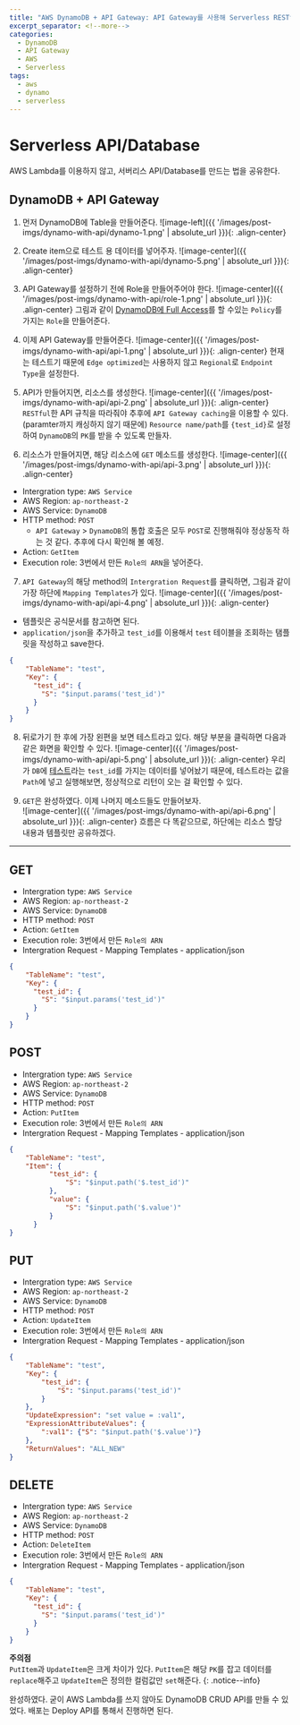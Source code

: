 ```yaml
---
title: "AWS DynamoDB + API Gateway: API Gateway를 사용해 Serverless RESTful API 만들기"
excerpt_separator: <!--more-->
categories:
  - DynamoDB
  - API Gateway
  - AWS
  - Serverless
tags: 
  - aws 
  - dynamo
  - serverless
---
```


# Serverless API/Database
AWS Lambda를 이용하지 않고, 서버리스 API/Database를 만드는 법을 공유한다.


## DynamoDB + API Gateway

1. 먼저 DynamoDB에 Table을 만들어준다.
![image-left]({{ '/images/post-imgs/dynamo-with-api/dynamo-1.png' | absolute_url }}){: .align-center}

2. Create item으로 테스트 용 데이터를 넣어주자.
![image-center]({{ '/images/post-imgs/dynamo-with-api/dynamo-5.png' | absolute_url }}){: .align-center}
<!--more-->

3. API Gateway를 설정하기 전에 Role을 만들어주어야 한다.
![image-center]({{ '/images/post-imgs/dynamo-with-api/role-1.png' | absolute_url }}){: .align-center}
그림과 같이 <U>DynamoDB에 Full Access</U>를 할 수있는 `Policy`를 가지는 `Role`을 만들어준다.

4. 이제 API Gateway를 만들어준다.
![image-center]({{ '/images/post-imgs/dynamo-with-api/api-1.png' | absolute_url }}){: .align-center}
현재는 테스트기 때문에 `Edge optimized`는 사용하지 않고 `Regional`로  `Endpoint Type`을 설정한다.

5. API가 만들어지면, 리소스를 생성한다.
![image-center]({{ '/images/post-imgs/dynamo-with-api/api-2.png' | absolute_url }}){: .align-center}
`RESTful`한 API 규칙을 따라줘야 추후에 `API Gateway caching`을 이용할 수 있다. (paramter까지 캐싱하지 않기 때문에)
`Resource name/path`를 `{test_id}`로 설정하여 `DynamoDB`의 `PK`를 받을 수 있도록 만들자.

6. 리소스가 만들어지면, 해당 리소스에 `GET` 메소드를 생성한다.
![image-center]({{ '/images/post-imgs/dynamo-with-api/api-3.png' | absolute_url }}){: .align-center}
* Intergration type: `AWS Service`
* AWS Region: `ap-northeast-2`
* AWS Service: `DynamoDB`
* HTTP method: `POST`
  - `API Gateway` > `DynamoDB`의 통합 호출은 모두 `POST`로 진행해줘야 정상동작 하는 것 같다. 추후에 다시 확인해 볼 예정.
* Action: `GetItem`
* Execution role: 3번에서 만든 `Role의 ARN`을 넣어준다.

7. `API Gateway`의 해당 method의  `Intergration Request`를 클릭하면, 그림과 같이 가장 하단에 `Mapping Templates`가 있다.
![image-center]({{ '/images/post-imgs/dynamo-with-api/api-4.png' | absolute_url }}){: .align-center}
* 템플릿은 공식문서를 참고하면 된다.
* `application/json`을 추가하고 `test_id`를 이용해서 `test` 테이블을 조회하는 탬플릿을 작성하고 save한다.
```json
{ 
    "TableName": "test",
    "Key": {
      "test_id": { 
        "S": "$input.params('test_id')"
      }
    }
}
```

8. 뒤로가기 한 후에 가장 왼편을 보면 테스트라고 있다. 해당 부분을 클릭하면 다음과 같은 화면을 확인할 수 있다.
![image-center]({{ '/images/post-imgs/dynamo-with-api/api-5.png' | absolute_url }}){: .align-center}
우리가 `DB`에 <U>테스트</U>라는 `test_id`를 가지는 데이터를 넣어놨기 때문에, 테스트라는 값을 `Path`에 넣고 실행해보면, 정상적으로 리턴이 오는 걸 확인할 수 있다.

9. `GET`은 완성하였다. 이제 나머지 메소드들도 만들어보자.  
![image-center]({{ '/images/post-imgs/dynamo-with-api/api-6.png' | absolute_url }}){: .align-center}
흐름은 다 똑같으므로, 하단에는 리소스 할당 내용과 템플릿만 공유하겠다.

---

## GET
* Intergration type: `AWS Service`
* AWS Region: `ap-northeast-2`
* AWS Service: `DynamoDB`
* HTTP method: `POST`
* Action: `GetItem`
* Execution role: 3번에서 만든 `Role의 ARN`
* Intergration Request - Mapping Templates - application/json
```json
{ 
    "TableName": "test",
    "Key": {
      "test_id": { 
        "S": "$input.params('test_id')"
      }
    }
}
```

## POST
* Intergration type: `AWS Service`
* AWS Region: `ap-northeast-2`
* AWS Service: `DynamoDB`
* HTTP method: `POST`
* Action: `PutItem`
* Execution role: 3번에서 만든 `Role의 ARN`
* Intergration Request - Mapping Templates - application/json
```json
{ 
    "TableName": "test",
    "Item": {
          "test_id": {
              "S": "$input.path('$.test_id')"
          },
          "value": {
              "S": "$input.path('$.value')"
          }
      }
}
```

## PUT
* Intergration type: `AWS Service`
* AWS Region: `ap-northeast-2`
* AWS Service: `DynamoDB`
* HTTP method: `POST`
* Action: `UpdateItem`
* Execution role: 3번에서 만든 `Role의 ARN`
* Intergration Request - Mapping Templates - application/json
```json
{
    "TableName": "test",
    "Key": {
        "test_id": {
            "S": "$input.params('test_id')"
        }
    },
    "UpdateExpression": "set value = :val1",
    "ExpressionAttributeValues": {
        ":val1": {"S": "$input.path('$.value')"}
    },
    "ReturnValues": "ALL_NEW"
}
```

## DELETE
* Intergration type: `AWS Service`
* AWS Region: `ap-northeast-2`
* AWS Service: `DynamoDB`
* HTTP method: `POST`
* Action: `DeleteItem`
* Execution role: 3번에서 만든 `Role의 ARN`
* Intergration Request - Mapping Templates - application/json
```json
{ 
    "TableName": "test",
    "Key": {
      "test_id": { 
        "S": "$input.params('test_id')"
      }
    }
}
```

**주의점** <br/>
`PutItem`과 `UpdateItem`은 크게 차이가 있다. `PutItem`은 해당 `PK`를 잡고 데이터를 `replace`해주고 `UpdateItem`은 정의한 컬럼값만 `set`해준다.
{: .notice--info}


완성하였다. 굳이 AWS Lambda를 쓰지 않아도 DynamoDB CRUD API를 만들 수 있었다.
배포는 Deploy API를 통해서 진행하면 된다.
